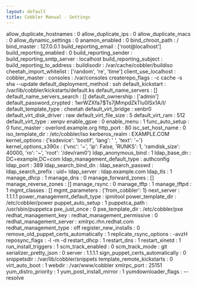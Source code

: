 ```yaml
---
layout: default
title: Cobbler Manual - Settings
---
```

allow_duplicate_hostnames               : 0
allow_duplicate_ips                     : 0
allow_duplicate_macs                    : 0
allow_dynamic_settings                  : 0
anamon_enabled                          : 0
bind_chroot_path                        : /
bind_master                             : 127.0.0.1
build_reporting_email                   : ['root@localhost']
build_reporting_enabled                 : 0
build_reporting_sender                  :
build_reporting_smtp_server             : localhost
build_reporting_subject                 :
build_reporting_to_address              :
buildisodir                             : /var/cache/cobbler/buildiso
cheetah_import_whitelist                : ['random', 're', 'time']
client_use_localhost                    :
cobbler_master                          :
consoles                                : /var/consoles
createrepo_flags                        : -c cache -s sha --update
default_deployment_method               : ssh
default_kickstart                       : /var/lib/cobbler/kickstarts/default.ks
default_name_servers                    : []
default_name_servers_search             : []
default_ownership                       : ['admin']
default_password_crypted                : $1$wrWZXfa7$Ts7jMmpdZkTlu0lSx1A/I/
default_template_type                   : cheetah
default_virt_bridge                     : xenbr0
default_virt_disk_driver                : raw
default_virt_file_size                  : 5
default_virt_ram                        : 512
default_virt_type                       : xenpv
enable_gpxe                             : 0
enable_menu                             : 1
func_auto_setup                         : 0
func_master                             : overlord.example.org
http_port                               : 80
isc_set_host_name                       : 0
iso_template_dir                        : /etc/cobbler/iso
kerberos_realm                          : EXAMPLE.COM
kernel_options                          : {'ksdevice': 'bootif', 'lang': ' ', 'text': '~'}
kernel_options_s390x                    : {'vnc': '~', 'ip': False, 'RUNKS': 1, 'ramdisk_size': 40000, 'ro': '~', 'root': '/dev/ram0'}
ldap_anonymous_bind                     : 1
ldap_base_dn                            : DC=example,DC=com
ldap_management_default_type            : authconfig
ldap_port                               : 389
ldap_search_bind_dn                     :
ldap_search_passwd                      :
ldap_search_prefix                      : uid=
ldap_server                             : ldap.example.com
ldap_tls                                : 1
manage_dhcp                             : 1
manage_dns                              : 0
manage_forward_zones                    : []
manage_reverse_zones                    : []
manage_rsync                            : 0
manage_tftp                             : 1
manage_tftpd                            : 1
mgmt_classes                            : []
mgmt_parameters                         : {'from_cobbler': 1}
next_server                             : 1.1.1.1
power_management_default_type           : ipmitool
power_template_dir                      : /etc/cobbler/power
puppet_auto_setup                       : 1
puppetca_path                           : /usr/sbin/puppetca
pxe_just_once                           : 0
pxe_template_dir                        : /etc/cobbler/pxe
redhat_management_key                   :
redhat_management_permissive            : 0
redhat_management_server                : xmlrpc.rhn.redhat.com
redhat_management_type                  : off
register_new_installs                   : 0
remove_old_puppet_certs_automatically   : 1
replicate_rsync_options                 : -avzH
reposync_flags                          : -l -m -d
restart_dhcp                            : 1
restart_dns                             : 1
restart_xinetd                          : 1
run_install_triggers                    : 1
scm_track_enabled                       : 0
scm_track_mode                          : git
serializer_pretty_json                  : 0
server                                  : 1.1.1.1
sign_puppet_certs_automatically         : 0
snippetsdir                             : /var/lib/cobbler/snippets
template_remote_kickstarts              : 0
virt_auto_boot                          : 1
webdir                                  : /var/www/cobbler
xmlrpc_port                             : 25151
yum_distro_priority                     : 1
yum_post_install_mirror                 : 1
yumdownloader_flags                     : --resolve
